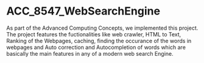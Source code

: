# ACC_8547_WebSearchEngine

As part of the Advanced Computing Concepts, we implemented this project. The project features the fuctionalities like web crawler, HTML to Text, Ranking of the Webpages, caching, finding the occurance of the words in webpages and Auto correction and Autocompletion of words which are basically the main features in any of a modern web search Engine. 
